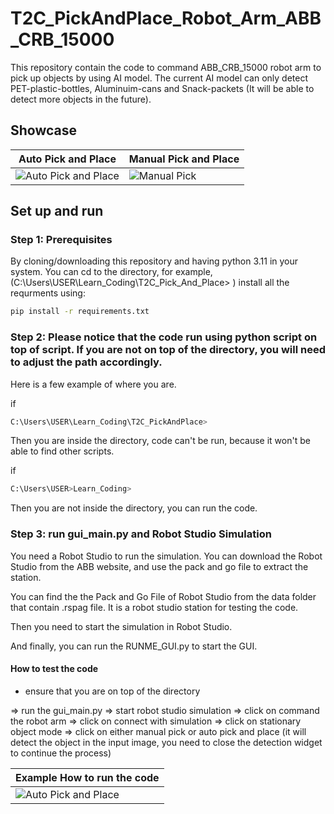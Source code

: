 # T2C_PickAndPlace_Robot_Arm_ABB_CRB_15000

This repository contain the code to command ABB_CRB_15000 robot arm to pick up objects by using AI model. The current AI model can only detect PET-plastic-bottles, Aluminuim-cans and Snack-packets (It will be able to detect more objects in the future). 
## Showcase

| Auto Pick and Place | Manual Pick and Place |
|---------------------|-----------------------|
| ![Auto Pick and Place](Data/gif/AutoPickAndPlace.gif) | ![Manual Pick](path/to/manual_pick.gif) |


## Set up and run

### Step 1: Prerequisites

By cloning/downloading this repository and having python 3.11 in your system. You can cd to the directory, for example,  (C:\Users\USER\Learn_Coding\T2C_Pick_And_Place> ) install all the requrments using: 
```bash
pip install -r requirements.txt
```

### Step 2: Please notice that the code run using python script on top of script. If you are not on top of the directory, you will need to adjust the path accordingly.

Here is a few example of where you are. 

if 
```bash
C:\Users\USER\Learn_Coding\T2C_PickAndPlace>
```
Then you are inside the directory, code can't be run, because it won't be able to find other scripts. 

if 
```bash
C:\Users\USER>Learn_Coding>
```
Then you are not inside the directory, you can run the code.

### Step 3: run gui_main.py and Robot Studio Simulation

You need a Robot Studio to run the simulation. You can download the Robot Studio from the ABB website, and use the pack and go file to extract the station.

You can find the the Pack and Go File of Robot Studio from the data folder that contain .rspag file. It is a robot studio station for testing the code.

Then you need to start the simulation in Robot Studio.

And finally, you can run the RUNME_GUI.py to start the GUI. 

#### How to test the code

* ensure that you are on top of the directory

=> run the gui_main.py 
=> start robot studio simulation 
=> click on command the robot arm 
=> click on connect with simulation 
=> click on stationary object mode 
=> click on either manual pick or auto pick and place (it will detect the object in the input image, you need to close the detection widget to continue the process)

| Example How to run the code |
|---------------------|
| ![Auto Pick and Place](Data/gif/how2run.gif) |
